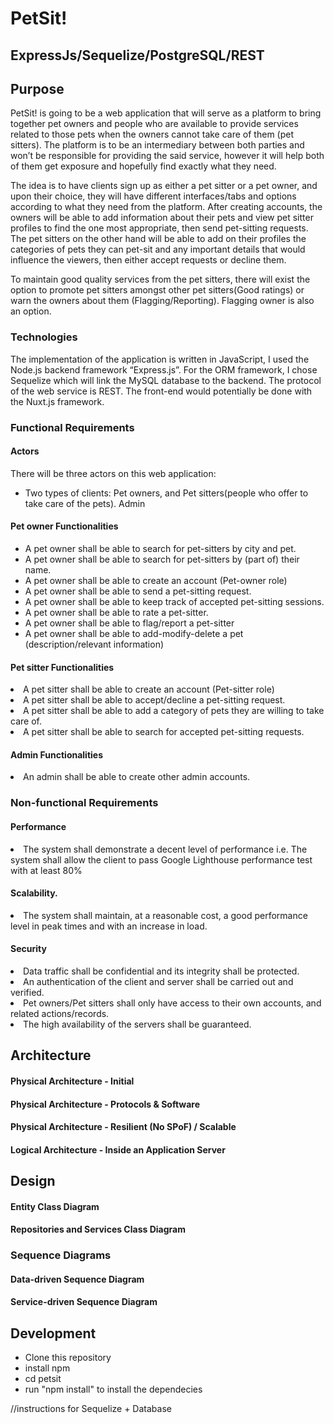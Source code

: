 # PetSit!
<h2> ExpressJs/Sequelize/PostgreSQL/REST </h4> 
<h2> Purpose </h2>
<p> PetSit! is going to be a web application that will serve as a platform to bring together pet owners and people who are available to provide services related to those pets when the owners cannot take care of them (pet sitters). The platform is to be an intermediary between both parties and won’t be responsible for providing the said service, however it will help both of them get exposure and hopefully find exactly what they need. 

The idea is to have clients sign up as either a pet sitter or a pet owner, and upon their choice, they will have different interfaces/tabs and options according to what they need from the platform. After creating accounts, the owners will be able to add information about their pets and view pet sitter profiles to find the one most appropriate, then send pet-sitting requests. The pet sitters on the other hand will be able to add on their profiles the categories of pets they can pet-sit and any important details that would influence the viewers, then either accept requests or decline them. 

To maintain good quality services from the pet sitters, there will exist the option to promote pet sitters amongst other pet sitters(Good ratings) or warn the owners about them (Flagging/Reporting). Flagging owner is also an option. 
</p>

<h3> Technologies </h3>
<p> The implementation of the application is written in JavaScript, I used the Node.js backend framework “Express.js”. For the ORM framework, I chose Sequelize which will link the MySQL database to the backend. The protocol of the web service is REST. The front-end would potentially be done with the Nuxt.js framework.</p>

<h3> Functional Requirements </h3>
<h4>Actors</h4>
There will be three actors on this web application:
<ul>
<li>Two types of clients: Pet owners, and Pet sitters(people who offer to take care of the pets).
Admin</li>
</ul>
<h4> Pet owner Functionalities</h4>
<ul>
<li> A pet owner shall be able to search for pet-sitters by city and pet. </li>
<li> A pet owner shall be able to search for pet-sitters by (part of) their name. </li>
<li> A pet owner shall be able to create an account (Pet-owner role) </li>
<li> A pet owner shall be able to send a pet-sitting request. </li>
<li> A pet owner shall be able to keep track of accepted pet-sitting sessions. </li>
<li> A pet owner shall be able to rate a pet-sitter. </li>
<li> A pet owner shall be able to flag/report a pet-sitter </li>
<li> A pet owner shall be able to add-modify-delete a pet (description/relevant information) </li>
</ul>
<h4> Pet sitter Functionalities</h4>
<li> A pet sitter shall be able to create an account (Pet-sitter role)</li>
<li> A pet sitter shall be able to accept/decline a pet-sitting request. </li>
<li> A pet sitter shall be able to add a category of pets they are willing to take care of. </li>
<li> A pet sitter shall be able to search for accepted pet-sitting requests.</li>
<h4> Admin Functionalities </h4>
<li> An admin shall be able to create other admin accounts. </li>
<h3> Non-functional Requirements </h3>
<h4> Performance</h4>
<li> The system shall demonstrate a decent level of performance i.e. The system shall allow the client to pass Google Lighthouse performance test with at least 80% </li>
<h4>Scalability.</h4>
<li> The system shall maintain, at a reasonable cost, a good performance level in peak times and with an increase in load.</li>
<h4>Security</h4>
<li> Data traffic shall be confidential and its integrity shall be protected.</li>
<li> An authentication of the client and server shall be carried out and verified.</li>
<li> Pet owners/Pet sitters shall only have access to their own accounts, and related actions/records.</li>
<li> The high availability of the servers shall be guaranteed.</li>

<h2> Architecture </h2>

<h4> Physical Architecture - Initial </h4>

<h4> Physical Architecture - Protocols & Software </h4>

<h4> Physical Architecture - Resilient (No SPoF) / Scalable </h4>

<h4> Logical Architecture - Inside an Application Server </h4>

<h2> Design </h2>

<h4> Entity Class Diagram </h4>

<h4> Repositories and Services Class Diagram </h4>

<h3>Sequence Diagrams</h3>

<h4> Data-driven Sequence Diagram </h4>

<h4> Service-driven Sequence Diagram </h4>

<h2> Development </h2>
<ul>
<li>Clone this repository</li>
<li>install npm</li>
<li>cd petsit</li>
<li>run "npm install" to install the dependecies</li>
</ul>


//instructions for Sequelize + Database

